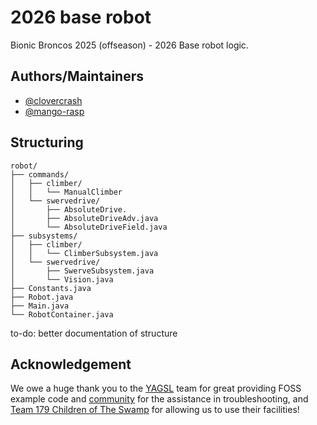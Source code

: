 
# 2026 base robot 
Bionic Broncos 2025 (offseason) - 2026 Base robot logic. 



## Authors/Maintainers 

- [@clovercrash](https://www.github.com/clovercrash)
- [@mango-rasp](https://github.com/mango-rasp)
## Structuring

```
robot/
├── commands/
│   ├── climber/
│   │   └── ManualClimber
│   └── swervedrive/
│       ├── AbsoluteDrive.
│       ├── AbsoluteDriveAdv.java
│       └── AbsoluteDriveField.java
├── subsystems/
│   ├── climber/
│   │   └── ClimberSubsystem.java
│   └── swervedrive/
│       ├── SwerveSubsystem.java
│       └── Vision.java
├── Constants.java
├── Robot.java
├── Main.java
└── RobotContainer.java
```
to-do: better documentation of structure 


## Acknowledgement

We owe a huge thank you to the [YAGSL](https://yetanothersoftwaresuite.com/) team for great providing FOSS example code and [community](https://discord.com/invite/yass) for the assistance in troubleshooting, and [Team 179 Children of The Swamp]() for allowing us to use their facilities! 